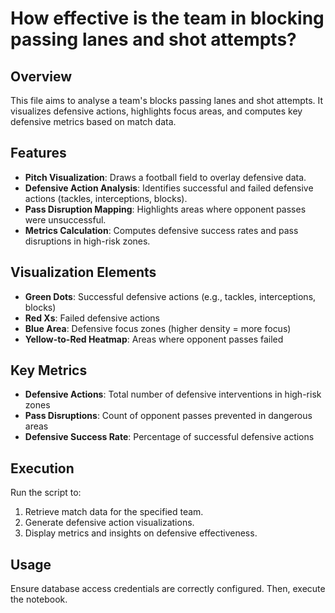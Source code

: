 # How effective is the team in blocking passing lanes and shot attempts?

## Overview

This file aims to analyse a team's blocks passing lanes and shot attempts. It visualizes defensive actions, highlights focus areas, and computes key defensive metrics based on match data.

## Features

- **Pitch Visualization**: Draws a football field to overlay defensive data.
- **Defensive Action Analysis**: Identifies successful and failed defensive actions (tackles, interceptions, blocks).
- **Pass Disruption Mapping**: Highlights areas where opponent passes were unsuccessful.
- **Metrics Calculation**: Computes defensive success rates and pass disruptions in high-risk zones.

## Visualization Elements

- **Green Dots**: Successful defensive actions (e.g., tackles, interceptions, blocks)
- **Red Xs**: Failed defensive actions
- **Blue Area**: Defensive focus zones (higher density = more focus)
- **Yellow-to-Red Heatmap**: Areas where opponent passes failed

## Key Metrics

- **Defensive Actions**: Total number of defensive interventions in high-risk zones
- **Pass Disruptions**: Count of opponent passes prevented in dangerous areas
- **Defensive Success Rate**: Percentage of successful defensive actions

## Execution

Run the script to:

1. Retrieve match data for the specified team.
2. Generate defensive action visualizations.
3. Display metrics and insights on defensive effectiveness.

## Usage

Ensure database access credentials are correctly configured. Then, execute the notebook.

